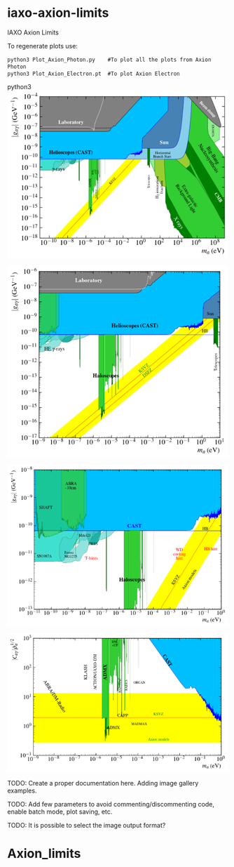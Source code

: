 # iaxo-axion-limits
IAXO Axion Limits

To regenerate plots use:

```
python3 Plot_Axion_Photon.py    #To plot all the plots from Axion Photon 
python3 Plot_Axion_Electron.pt  #To plot Axion Electron

```
python3 
![Axion Photon Large Panorama](Javatrain\plots\Labeled\AxionPhoton_large_panorama.png)

![Axion Photon Panorama](Javatrain\plots\Labeled\AxionPhoton_panorama.png)

![Axion Photon Helioscopes](Javatrain\plots\Labeled\AxionPhoton_helioscopes.png)

![Axion Photon Helioscopes](Javatrain\plots\Labeled\AxionPhoton_haloscopes.png)


TODO: Create a proper documentation here. Adding image gallery examples.

TODO: Add few parameters to avoid commenting/discommenting code, enable batch mode, plot saving, etc.

TODO: It is possible to select the image output format?
# Axion_limits
